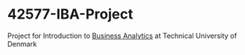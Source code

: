 # 42577-IBA-Project
Project for Introduction to [Business Analytics](https://kurser.dtu.dk/course/42577) at Technical University of Denmark
